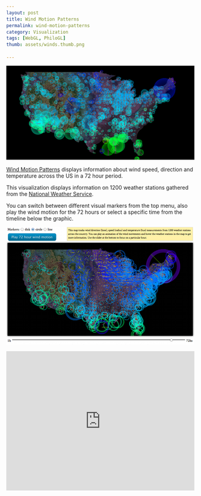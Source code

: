 ```yaml
--- 
layout: post
title: Wind Motion Patterns
permalink: wind-motion-patterns
category: Visualization
tags: [WebGL, PhiloGL]
thumb: assets/winds.thumb.png

---
```


![PhiloGL Wind Motion Patterns](/assets/winds/4.png)

[Wind Motion Patterns](http://www.senchalabs.org/philogl/PhiloGL/examples/winds/) displays 
information about wind speed, direction and temperature across the US in
a 72 hour period.

This visualization displays information on 1200 weather stations gathered from 
the [National Weather Service](http://www.nws.noaa.gov/climate/).

You can switch between different visual markers from the top menu, also
play the wind motion for the 72 hours or select a specific time from the
timeline below the graphic.

![Markers](/assets/winds/3.png)

<iframe width="500" height="369" src="http://www.youtube.com/embed/5HOuF6otV9E?rel=0" frameborder="0">
</iframe>

